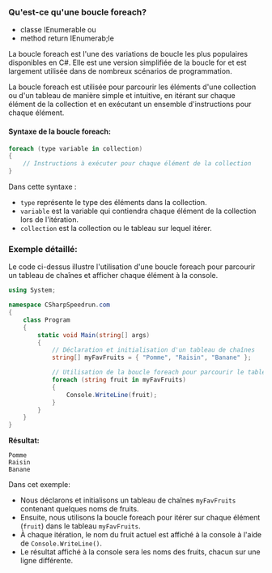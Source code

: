 ### Qu'est-ce qu'une boucle foreach?
- classe IEnumerable ou
- method return IEnumerab;le

La boucle foreach est l'une des variations de boucle les plus populaires disponibles en C#. Elle est une version simplifiée de la boucle for et est largement utilisée dans de nombreux scénarios de programmation.

La boucle foreach est utilisée pour parcourir les éléments d'une collection ou d'un tableau de manière simple et intuitive, en itérant sur chaque élément de la collection et en exécutant un ensemble d'instructions pour chaque élément.

#### Syntaxe de la boucle foreach:
```csharp
foreach (type variable in collection)
{
    // Instructions à exécuter pour chaque élément de la collection
}
```

Dans cette syntaxe :
- `type` représente le type des éléments dans la collection.
- `variable` est la variable qui contiendra chaque élément de la collection lors de l'itération.
- `collection` est la collection ou le tableau sur lequel itérer.

### Exemple détaillé:

Le code ci-dessus illustre l'utilisation d'une boucle foreach pour parcourir un tableau de chaînes et afficher chaque élément à la console.

```csharp
using System;

namespace CSharpSpeedrun.com
{
    class Program
    {
        static void Main(string[] args)
        {
            // Déclaration et initialisation d'un tableau de chaînes
            string[] myFavFruits = { "Pomme", "Raisin", "Banane" };

            // Utilisation de la boucle foreach pour parcourir le tableau et afficher chaque élément
            foreach (string fruit in myFavFruits)
            {
                Console.WriteLine(fruit);
            }
        }
    }
}
```

**Résultat:**
```
Pomme
Raisin
Banane
```

Dans cet exemple:
- Nous déclarons et initialisons un tableau de chaînes `myFavFruits` contenant quelques noms de fruits.
- Ensuite, nous utilisons la boucle foreach pour itérer sur chaque élément (`fruit`) dans le tableau `myFavFruits`.
- À chaque itération, le nom du fruit actuel est affiché à la console à l'aide de `Console.WriteLine()`.
- Le résultat affiché à la console sera les noms des fruits, chacun sur une ligne différente.